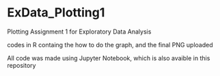 # ExData_Plotting1
Plotting Assignment 1 for Exploratory Data Analysis

codes in R containg the how to do the graph, and the final PNG uploaded

All code was made using Jupyter Notebook, which is also avaible in this repository
